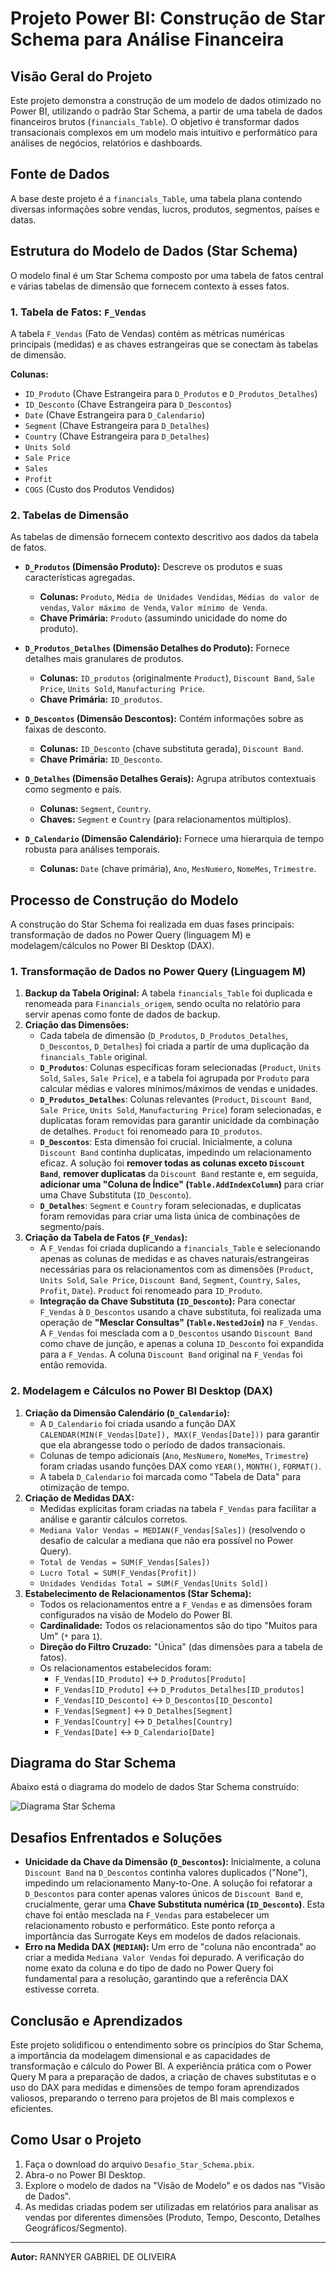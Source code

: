 # Projeto Power BI: Construção de Star Schema para Análise Financeira

## Visão Geral do Projeto

Este projeto demonstra a construção de um modelo de dados otimizado no Power BI, utilizando o padrão Star Schema, a partir de uma tabela de dados financeiros brutos (`financials_Table`). O objetivo é transformar dados transacionais complexos em um modelo mais intuitivo e performático para análises de negócios, relatórios e dashboards.

## Fonte de Dados

A base deste projeto é a `financials_Table`, uma tabela plana contendo diversas informações sobre vendas, lucros, produtos, segmentos, países e datas.

## Estrutura do Modelo de Dados (Star Schema)

O modelo final é um Star Schema composto por uma tabela de fatos central e várias tabelas de dimensão que fornecem contexto à esses fatos.

### 1. Tabela de Fatos: `F_Vendas`

A tabela `F_Vendas` (Fato de Vendas) contém as métricas numéricas principais (medidas) e as chaves estrangeiras que se conectam às tabelas de dimensão.

**Colunas:**
* `ID_Produto` (Chave Estrangeira para `D_Produtos` e `D_Produtos_Detalhes`)
* `ID_Desconto` (Chave Estrangeira para `D_Descontos`)
* `Date` (Chave Estrangeira para `D_Calendario`)
* `Segment` (Chave Estrangeira para `D_Detalhes`)
* `Country` (Chave Estrangeira para `D_Detalhes`)
* `Units Sold`
* `Sale Price`
* `Sales`
* `Profit`
* `COGS` (Custo dos Produtos Vendidos)

### 2. Tabelas de Dimensão

As tabelas de dimensão fornecem contexto descritivo aos dados da tabela de fatos.

* **`D_Produtos` (Dimensão Produto):** Descreve os produtos e suas características agregadas.
    * **Colunas:** `Produto`, `Média de Unidades Vendidas`, `Médias do valor de vendas`, `Valor máximo de Venda`, `Valor mínimo de Venda`.
    * **Chave Primária:** `Produto` (assumindo unicidade do nome do produto).

* **`D_Produtos_Detalhes` (Dimensão Detalhes do Produto):** Fornece detalhes mais granulares de produtos.
    * **Colunas:** `ID_produtos` (originalmente `Product`), `Discount Band`, `Sale Price`, `Units Sold`, `Manufacturing Price`.
    * **Chave Primária:** `ID_produtos`.

* **`D_Descontos` (Dimensão Descontos):** Contém informações sobre as faixas de desconto.
    * **Colunas:** `ID_Desconto` (chave substituta gerada), `Discount Band`.
    * **Chave Primária:** `ID_Desconto`.

* **`D_Detalhes` (Dimensão Detalhes Gerais):** Agrupa atributos contextuais como segmento e país.
    * **Colunas:** `Segment`, `Country`.
    * **Chaves:** `Segment` e `Country` (para relacionamentos múltiplos).

* **`D_Calendario` (Dimensão Calendário):** Fornece uma hierarquia de tempo robusta para análises temporais.
    * **Colunas:** `Date` (chave primária), `Ano`, `MesNumero`, `NomeMes`, `Trimestre`.

## Processo de Construção do Modelo

A construção do Star Schema foi realizada em duas fases principais: transformação de dados no Power Query (linguagem M) e modelagem/cálculos no Power BI Desktop (DAX).

### 1. Transformação de Dados no Power Query (Linguagem M)

1.  **Backup da Tabela Original:** A tabela `financials_Table` foi duplicada e renomeada para `Financials_origem`, sendo oculta no relatório para servir apenas como fonte de dados de backup.
2.  **Criação das Dimensões:**
    * Cada tabela de dimensão (`D_Produtos`, `D_Produtos_Detalhes`, `D_Descontos`, `D_Detalhes`) foi criada a partir de uma duplicação da `financials_Table` original.
    * **`D_Produtos`**: Colunas específicas foram selecionadas (`Product`, `Units Sold`, `Sales`, `Sale Price`), e a tabela foi agrupada por `Produto` para calcular médias e valores mínimos/máximos de vendas e unidades.
    * **`D_Produtos_Detalhes`**: Colunas relevantes (`Product`, `Discount Band`, `Sale Price`, `Units Sold`, `Manufacturing Price`) foram selecionadas, e duplicatas foram removidas para garantir unicidade da combinação de detalhes. `Product` foi renomeado para `ID_produtos`.
    * **`D_Descontos`**: Esta dimensão foi crucial. Inicialmente, a coluna `Discount Band` continha duplicatas, impedindo um relacionamento eficaz. A solução foi **remover todas as colunas exceto `Discount Band`**, **remover duplicatas** da `Discount Band` restante e, em seguida, **adicionar uma "Coluna de Índice" (`Table.AddIndexColumn`)** para criar uma Chave Substituta (`ID_Desconto`).
    * **`D_Detalhes`**: `Segment` e `Country` foram selecionadas, e duplicatas foram removidas para criar uma lista única de combinações de segmento/país.
3.  **Criação da Tabela de Fatos (`F_Vendas`):**
    * A `F_Vendas` foi criada duplicando a `financials_Table` e selecionando apenas as colunas de medidas e as chaves naturais/estrangeiras necessárias para os relacionamentos com as dimensões (`Product`, `Units Sold`, `Sale Price`, `Discount Band`, `Segment`, `Country`, `Sales`, `Profit`, `Date`). `Product` foi renomeado para `ID_Produto`.
    * **Integração da Chave Substituta (`ID_Desconto`):** Para conectar `F_Vendas` à `D_Descontos` usando a chave substituta, foi realizada uma operação de **"Mesclar Consultas" (`Table.NestedJoin`)** na `F_Vendas`. A `F_Vendas` foi mesclada com a `D_Descontos` usando `Discount Band` como chave de junção, e apenas a coluna `ID_Desconto` foi expandida para a `F_Vendas`. A coluna `Discount Band` original na `F_Vendas` foi então removida.

### 2. Modelagem e Cálculos no Power BI Desktop (DAX)

1.  **Criação da Dimensão Calendário (`D_Calendario`):**
    * A `D_Calendario` foi criada usando a função DAX `CALENDAR(MIN(F_Vendas[Date]), MAX(F_Vendas[Date]))` para garantir que ela abrangesse todo o período de dados transacionais.
    * Colunas de tempo adicionais (`Ano`, `MesNumero`, `NomeMes`, `Trimestre`) foram criadas usando funções DAX como `YEAR()`, `MONTH()`, `FORMAT()`.
    * A tabela `D_Calendario` foi marcada como "Tabela de Data" para otimização de tempo.
2.  **Criação de Medidas DAX:**
    * Medidas explícitas foram criadas na tabela `F_Vendas` para facilitar a análise e garantir cálculos corretos.
    * `Mediana Valor Vendas = MEDIAN(F_Vendas[Sales])` (resolvendo o desafio de calcular a mediana que não era possível no Power Query).
    * `Total de Vendas = SUM(F_Vendas[Sales])`
    * `Lucro Total = SUM(F_Vendas[Profit])`
    * `Unidades Vendidas Total = SUM(F_Vendas[Units Sold])`
3.  **Estabelecimento de Relacionamentos (Star Schema):**
    * Todos os relacionamentos entre a `F_Vendas` e as dimensões foram configurados na visão de Modelo do Power BI.
    * **Cardinalidade:** Todos os relacionamentos são do tipo "Muitos para Um" (`*` para `1`).
    * **Direção do Filtro Cruzado:** "Única" (das dimensões para a tabela de fatos).
    * Os relacionamentos estabelecidos foram:
        * `F_Vendas[ID_Produto]` <-> `D_Produtos[Produto]`
        * `F_Vendas[ID_Produto]` <-> `D_Produtos_Detalhes[ID_produtos]`
        * `F_Vendas[ID_Desconto]` <-> `D_Descontos[ID_Desconto]`
        * `F_Vendas[Segment]` <-> `D_Detalhes[Segment]`
        * `F_Vendas[Country]` <-> `D_Detalhes[Country]`
        * `F_Vendas[Date]` <-> `D_Calendario[Date]`

## Diagrama do Star Schema

Abaixo está o diagrama do modelo de dados Star Schema construído:

![Diagrama Star Schema](Star_Schema_Diagram.png)

## Desafios Enfrentados e Soluções

* **Unicidade da Chave da Dimensão (`D_Descontos`):** Inicialmente, a coluna `Discount Band` na `D_Descontos` continha valores duplicados ("None"), impedindo um relacionamento Many-to-One. A solução foi refatorar a `D_Descontos` para conter apenas valores únicos de `Discount Band` e, crucialmente, gerar uma **Chave Substituta numérica (`ID_Desconto`)**. Esta chave foi então mesclada na `F_Vendas` para estabelecer um relacionamento robusto e performático. Este ponto reforça a importância das Surrogate Keys em modelos de dados relacionais.
* **Erro na Medida DAX (`MEDIAN`):** Um erro de "coluna não encontrada" ao criar a medida `Mediana Valor Vendas` foi depurado. A verificação do nome exato da coluna e do tipo de dado no Power Query foi fundamental para a resolução, garantindo que a referência DAX estivesse correta.

## Conclusão e Aprendizados

Este projeto solidificou o entendimento sobre os princípios do Star Schema, a importância da modelagem dimensional e as capacidades de transformação e cálculo do Power BI. A experiência prática com o Power Query M para a preparação de dados, a criação de chaves substitutas e o uso do DAX para medidas e dimensões de tempo foram aprendizados valiosos, preparando o terreno para projetos de BI mais complexos e eficientes.

## Como Usar o Projeto

1.  Faça o download do arquivo `Desafio_Star_Schema.pbix`.
2.  Abra-o no Power BI Desktop.
3.  Explore o modelo de dados na "Visão de Modelo" e os dados nas "Visão de Dados".
4.  As medidas criadas podem ser utilizadas em relatórios para analisar as vendas por diferentes dimensões (Produto, Tempo, Desconto, Detalhes Geográficos/Segmento).

---

**Autor:** RANNYER GABRIEL DE OLIVEIRA
